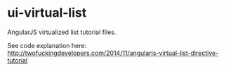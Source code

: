 ui-virtual-list
====================

AngularJS virtualized list tutorial files.

See code explanation here: http://twofuckingdevelopers.com/2014/11/angularjs-virtual-list-directive-tutorial


